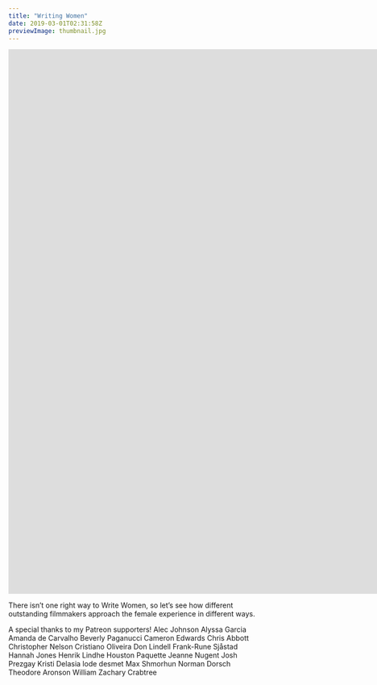 ```yaml
---
title: "Writing Women"
date: 2019-03-01T02:31:58Z
previewImage: thumbnail.jpg
---
```


<iframe width="1920" height="1080" src="https://www.youtube.com/embed/5asVUCGmmEE" frameborder="0" allow="accelerometer; autoplay; clipboard-write; encrypted-media; gyroscope; picture-in-picture" allowfullscreen></iframe>

There isn’t one right way to Write Women, so let’s see how different outstanding filmmakers approach the female experience in different ways.


A special thanks to my Patreon supporters!
Alec Johnson
Alyssa Garcia
Amanda de Carvalho
Beverly Paganucci
Cameron Edwards
Chris Abbott
Christopher Nelson
Cristiano Oliveira
Don Lindell
Frank-Rune Sjåstad
Hannah Jones
Henrik Lindhe
Houston Paquette
Jeanne Nugent
Josh Prezgay
Kristi Delasia
lode desmet
Max Shmorhun
Norman Dorsch
Theodore Aronson
William
Zachary Crabtree